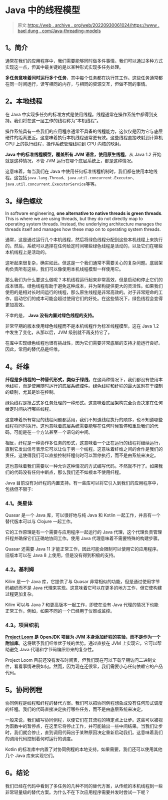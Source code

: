 # Java 中的线程模型

> 原文:[https://web . archive . org/web/20220930061024/https://www . bael dung . com/Java-threading-models](https://web.archive.org/web/20220930061024/https://www.baeldung.com/java-threading-models)

## **1。简介**

通常在我们的应用程序中，我们需要能够同时做多件事情。我们可以通过多种方式实现这一点，但其中最关键的是以某种形式实现多任务处理。

**多任务意味着同时运行多个任务**，其中每个任务都在执行其工作。这些任务通常都在同一时间运行，读写相同的内存，与相同的资源交互，但做不同的事情。

## **2。本地线程**

在 Java 中实现多任务的标准方式是使用线程。线程通常在操作系统中都得到支持。我们将在这一层工作的线程称为“本机线程”。

操作系统具有一些我们的应用程序通常不具备的线程能力，这仅仅是因为它与底层硬件的距离更近。这意味着执行本机线程通常更有效。这些线程直接映射到计算机 CPU 上的执行线程，操作系统管理线程到 CPU 内核的映射。

**Java 中的标准线程模型，覆盖所有 JVM 语言，使用原生线程**。从 Java 1.2 开始就是这种情况，不管 JVM 运行在哪个底层系统上，都是这种情况。

这意味着，每当我们在 Java 中使用任何标准线程机制时，我们都在使用本地线程。这包括`java.lang.Thread`、`java.util.concurrent.Executor`、`java.util.concurrent.ExecutorService`等等。

## **3。绿色螺纹**

In software engineering, **one alternative to native threads is green threads**. This is where we are using threads, but they do not directly map to operating system threads. Instead, the underlying architecture manages the threads itself and manages how these map on to operating system threads.

通常，这是通过运行几个本机线程，然后将绿色线程分配到这些本机线程上来执行的。然后，系统可以选择在任何给定时间哪些绿色线程是活动的，以及它们在哪些本机线程上是活动的。

这听起来很复杂，确实如此。但这是一个我们通常不需要关心的复杂问题。底层架构负责所有这些，我们可以像使用本机线程模型一样使用它。

那么我们为什么要这么做呢？本机线程运行起来非常高效，但是启动和停止它们的成本很高。绿色线程有助于避免这种成本，并为架构提供更大的灵活性。如果我们使用的是相对长时间运行的线程，那么原生线程是非常高效的。对于非常短命的工作，启动它们的成本可能会超过使用它们的好处。在这些情况下，绿色线程会变得更加高效。

不幸的是， **Java 没有内置对绿色线程的支持。**

非常早期的版本使用绿色线程而不是本机线程作为标准线程模型。这在 Java 1.2 中发生了变化，从那以后，JVM 级别就不再支持它了。

在库中实现绿色线程也很有挑战性，因为它们需要非常底层的支持才能运行良好。因此，常用的替代品是纤维。

## **4。纤维**

**纤程是多线程的一种替代形式，类似于绿线**。在这两种情况下，我们都没有使用本地线程，而是使用随时运行的底层系统控件。绿色线程和纤程的最大区别在于控制的级别，尤其是谁在控制。

绿色线程是抢占式多任务处理的一种形式。这意味着底层架构完全负责决定在任何给定时间执行哪些线程。

这意味着所有常见的线程问题都适用，我们不知道线程执行的顺序，也不知道哪些线程将同时执行。这也意味着底层系统需要能够在任何时候暂停和重启我们的代码，可能是在一个方法甚至一个语句的中间。

相反，纤程是一种协作多任务的形式，这意味着一个正在运行的线程将继续运行，直到它发出信号表示它可以让位于另一个线程。这意味着纤维之间的合作是我们的责任。这使得我们可以直接控制纤程何时可以暂停执行，而不是由系统来决定。

这也意味着我们需要以一种允许这种情况的方式编写代码。不然就不行了。如果我们的代码没有任何中断点，那么我们还不如根本不使用纤程。

Java 目前没有对纤程的内置支持。有一些库可以将它引入到我们的应用程序中，包括但不限于:

### **4.1。类星体**

Quasar 是一个 Java 库，可以很好地与纯 Java 和 Kotlin 一起工作，并且有一个替代版本可以与 Clojure 一起工作。

它的工作原理是有一个需要与应用程序一起运行的 Java 代理，这个代理负责管理纤程并确保它们正确地协同工作。使用 Java 代理意味着不需要特殊的构建步骤。

Quasar 还需要 Java 11 才能正常工作，因此可能会限制可以使用它的应用程序。旧版本可以在 Java 8 上使用，但是没有得到积极的支持。

### **4.2。基利姆**

Kilim 是一个 Java 库，它提供了与 Quasar 非常相似的功能，但是通过使用字节码编织而不是 Java 代理来实现。这意味着它可以在更多的地方工作，但它使构建过程更加复杂。

Kilim 可以与 Java 7 和更高版本一起工作，即使在没有 Java 代理的情况下也能正常工作。例如，如果不同的一个已经用于仪器或监控。

### **4.3。项目织机**

**[Project Loom](/web/20221126223814/https://www.baeldung.com/openjdk-project-loom) 是 OpenJDK 项目为 JVM 本身添加纤程的实验，而不是作为一个附加库**。这将赋予我们纤维优于线的优势。通过直接在 JVM 上实现它，它可以帮助避免 Java 代理和字节码编织带来的复杂性。

Project Loom 目前还没有发布时间表，但我们现在可以下载早期访问二进制文件，看看事情进展如何。然而，因为现在还很早，我们需要小心任何依赖它的产品代码。

## **5。协同例程**

协同例程是线程和纤程的替代方案。我们可以把协同例程想象成没有任何形式调度的纤程。我们的代码直接决定执行哪些任务，而不是由底层系统来决定。

一般来说，我们编写协同例程，以便它们在其流程的特定点上让步。这些可以被视为函数中的暂停点，在这里它将停止工作，并可能输出一些中间结果。当我们让步时，我们就会停止，直到调用代码出于某种原因决定重新启动我们。这意味着我们的调用代码控制着何时运行的调度。

Kotlin 的标准库中内置了对协同例程的本地支持。如果需要，我们还可以使用其他几个 Java 库来实现它们。

## **6。结论**

我们已经在代码中看到了多任务的几种不同的替代方案，从传统的本机线程到一些非常轻量级的替代方案。为什么不在下次应用程序需要并发时尝试一下呢？